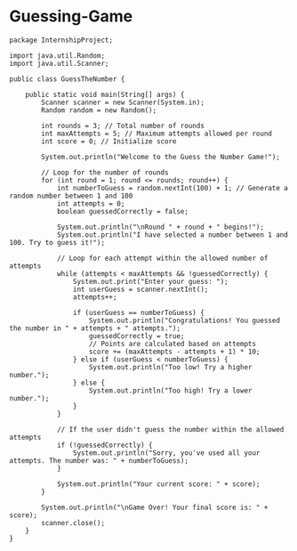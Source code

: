 # Guessing-Game

	package InternshipProject;
	
	import java.util.Random;
	import java.util.Scanner;
	
	public class GuessTheNumber {
	
		public static void main(String[] args) {
			Scanner scanner = new Scanner(System.in);
			Random random = new Random();
	
			int rounds = 3; // Total number of rounds
			int maxAttempts = 5; // Maximum attempts allowed per round
			int score = 0; // Initialize score
	
			System.out.println("Welcome to the Guess the Number Game!");
	
			// Loop for the number of rounds
			for (int round = 1; round <= rounds; round++) {
				int numberToGuess = random.nextInt(100) + 1; // Generate a random number between 1 and 100
				int attempts = 0;
				boolean guessedCorrectly = false;
	
				System.out.println("\nRound " + round + " begins!");
				System.out.println("I have selected a number between 1 and 100. Try to guess it!");
	
				// Loop for each attempt within the allowed number of attempts
				while (attempts < maxAttempts && !guessedCorrectly) {
					System.out.print("Enter your guess: ");
					int userGuess = scanner.nextInt();
					attempts++;
	
					if (userGuess == numberToGuess) {
						System.out.println("Congratulations! You guessed the number in " + attempts + " attempts.");
						guessedCorrectly = true;
						// Points are calculated based on attempts
						score += (maxAttempts - attempts + 1) * 10;
					} else if (userGuess < numberToGuess) {
						System.out.println("Too low! Try a higher number.");
					} else {
						System.out.println("Too high! Try a lower number.");
					}
				}
	
				// If the user didn't guess the number within the allowed attempts
				if (!guessedCorrectly) {
					System.out.println("Sorry, you've used all your attempts. The number was: " + numberToGuess);
				}
	
				System.out.println("Your current score: " + score);
			}
	
			System.out.println("\nGame Over! Your final score is: " + score);
			scanner.close();
		}
	}
